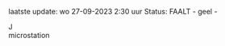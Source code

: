 laatste update: 
wo 27-09-2023  2:30   uur 
Status: FAALT - geel - 
<div class="service R">J</div><div class="service Y">microstation</div>